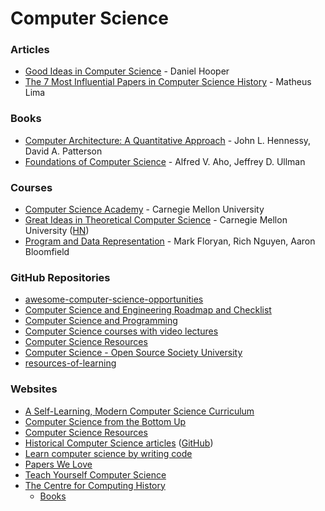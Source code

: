 # Computer Science

### Articles

* [Good Ideas in Computer Science](https://danielchasehooper.com/posts/good-ideas-in-cs/) - Daniel Hooper
* [The 7 Most Influential Papers in Computer Science History](https://terriblesoftware.org/2025/01/22/the-7-most-influential-papers-in-computer-science-history) - Matheus Lima

### Books

* [Computer Architecture: A Quantitative Approach](https://dl.acm.org/doi/epdf/10.5555/1999263) - John L. Hennessy, David A. Patterson
* [Foundations of Computer Science](http://infolab.stanford.edu/~ullman/focs.html) - Alfred V. Aho, Jeffrey D. Ullman

### Courses

* [Computer Science Academy](https://academy.cs.cmu.edu) - Carnegie Mellon University
* [Great Ideas in Theoretical Computer Science](https://www.cs.cmu.edu/~15251/) - Carnegie Mellon University ([HN](https://news.ycombinator.com/item?id=15146905))
* [Program and Data Representation](https://aaronbloomfield.github.io/pdr/readme.html) - Mark Floryan, Rich Nguyen, Aaron Bloomfield

### GitHub Repositories

* [awesome-computer-science-opportunities](https://github.com/anu0012/awesome-computer-science-opportunities)
* [Computer Science and Engineering Roadmap and Checklist](https://github.com/apeman/awesome_computer_science)
* [Computer Science and Programming](https://github.com/P1xt/p1xt-guides)
* [Computer Science courses with video lectures](https://github.com/Developer-Y/cs-video-courses)
* [Computer Science Resources](https://github.com/the-akira/Computer-Science-Resources)
* [Computer Science - Open Source Society University](https://github.com/ossu/computer-science)
* [resources-of-learning](https://github.com/taogen-docs/resources-of-learning)

### Websites

* [A Self-Learning, Modern Computer Science Curriculum](https://functionalcs.github.io/curriculum/)
* [Computer Science from the Bottom Up](https://www.bottomupcs.com/)
* [Computer Science Resources](https://docs.google.com/spreadsheets/d/1BD8BJJUNaX63m2QmySWMGDp71nx4W4MyyiIBlfMoN3Q/edit#gid=0)
* [Historical Computer Science articles](https://francoatmega.github.io/historical-computer-science-articles/) ([GitHub](https://github.com/francoatmega/historical-computer-science-articles))
* [Learn computer science by writing code](https://csprimer.com/)
* [Papers We Love](https://paperswelove.org/)
* [Teach Yourself Computer Science](https://teachyourselfcs.com/)
* [The Centre for Computing History](https://www.computinghistory.org.uk/)
  * [Books](https://www.computinghistory.org.uk/sec/383/Books/)
